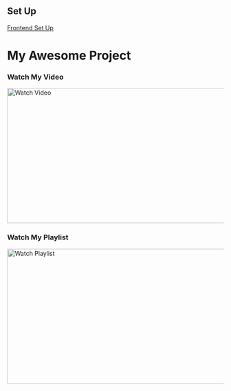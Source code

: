 ## Set Up

[Frontend Set Up](https://github.com/)


# My Awesome Project

### Watch My Video

<a href="https://youtu.be/2Gp407HGLtI" target="_blank">
  <img src="https://img.youtube.com/vi/2Gp407HGLtI/0.jpg" alt="Watch Video" width="560" height="315">
</a>

### Watch My Playlist

<a href="https://youtube.com/playlist?list=PLkkFppnG9bbyZOziVWqDvSWqc_LZqQlog" target="_blank">
  <img src="https://img.youtube.com/vi/2Gp407HGLtI/0.jpg" alt="Watch Playlist" width="560" height="315">
</a>

